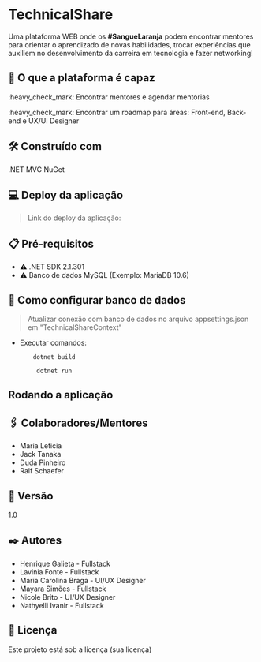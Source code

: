 # TechnicalShare
Uma plataforma WEB onde os <strong>#SangueLaranja</strong> podem encontrar mentores para orientar o aprendizado de novas habilidades, trocar experiências que auxiliem no desenvolvimento da carreira em tecnologia e fazer networking!

## 🚀 O que a plataforma é capaz
<p> :heavy_check_mark: Encontrar mentores e agendar mentorias </p> 
<p> :heavy_check_mark: Encontrar um roadmap para áreas: Front-end, Back-end e UX/UI Designer <p> 
 

## 🛠️ Construído com
.NET MVC 
NuGet 
 

## :computer: Deploy da aplicação
> Link do deploy da aplicação: 
 

## 📋 Pré-requisitos
- :warning: .NET SDK 2.1.301
- :warning: Banco de dados MySQL (Exemplo: MariaDB 10.6)


## 🔧 Como configurar banco de dados
> Atualizar conexão com banco de dados no arquivo appsettings.json em "TechnicalShareContext"
- Executar comandos: 
 ```
        dotnet build
 ```
```
        dotnet run
```

## Rodando a aplicação




## 🖇️ Colaboradores/Mentores
- Maria Leticia
- Jack Tanaka
- Duda Pinheiro
- Ralf Schaefer


## 📌 Versão
1.0

## ✒️ Autores
- Henrique Galieta - Fullstack
- Lavinia Fonte - Fullstack
- Maria Carolina Braga - UI/UX Designer
- Mayara Simões - Fullstack
- Nicole Brito - UI/UX Designer
- Nathyelli Ivanir - Fullstack


## 📄 Licença
Este projeto está sob a licença (sua licença) 
